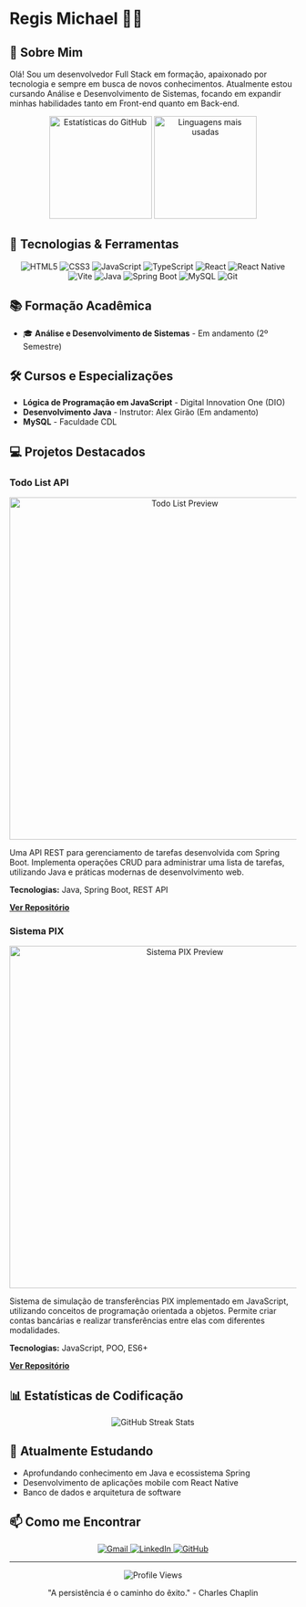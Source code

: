 # Regis Michael 👨‍💻

## 👋 Sobre Mim

Olá! Sou um desenvolvedor Full Stack em formação, apaixonado por tecnologia e sempre em busca de novos conhecimentos. Atualmente estou cursando Análise e Desenvolvimento de Sistemas, focando em expandir minhas habilidades tanto em Front-end quanto em Back-end.

<div align="center">
  <img src="https://github-readme-stats.vercel.app/api?username=RegisMichael25&show_icons=true&theme=radical" alt="Estatísticas do GitHub" height="180em" />
  <img src="https://github-readme-stats.vercel.app/api/top-langs/?username=RegisMichael25&layout=compact&theme=radical" alt="Linguagens mais usadas" height="180em" />
</div>

## 🚀 Tecnologias & Ferramentas

<div align="center">
  <img src="https://img.shields.io/badge/HTML5-E34F26?style=for-the-badge&logo=html5&logoColor=white" alt="HTML5" />
  <img src="https://img.shields.io/badge/CSS3-1572B6?style=for-the-badge&logo=css3&logoColor=white" alt="CSS3" />
  <img src="https://img.shields.io/badge/JavaScript-F7DF1E?style=for-the-badge&logo=javascript&logoColor=black" alt="JavaScript" />
  <img src="https://img.shields.io/badge/TypeScript-007ACC?style=for-the-badge&logo=typescript&logoColor=white" alt="TypeScript" />
  <img src="https://img.shields.io/badge/React-20232A?style=for-the-badge&logo=react&logoColor=61DAFB" alt="React" />
  <img src="https://img.shields.io/badge/React_Native-20232A?style=for-the-badge&logo=react&logoColor=61DAFB" alt="React Native" />
  <img src="https://img.shields.io/badge/Vite-B73BFE?style=for-the-badge&logo=vite&logoColor=FFD62E" alt="Vite" />
  <img src="https://img.shields.io/badge/Java-ED8B00?style=for-the-badge&logo=openjdk&logoColor=white" alt="Java" />
  <img src="https://img.shields.io/badge/Spring-6DB33F?style=for-the-badge&logo=spring&logoColor=white" alt="Spring Boot" />
  <img src="https://img.shields.io/badge/MySQL-00000F?style=for-the-badge&logo=mysql&logoColor=white" alt="MySQL" />
  <img src="https://img.shields.io/badge/Git-F05032?style=for-the-badge&logo=git&logoColor=white" alt="Git" />
</div>

## 📚 Formação Acadêmica

- 🎓 **Análise e Desenvolvimento de Sistemas** - Em andamento (2º Semestre)

## 🛠️ Cursos e Especializações

- **Lógica de Programação em JavaScript** - Digital Innovation One (DIO)
- **Desenvolvimento Java** - Instrutor: Alex Girão (Em andamento)
- **MySQL** - Faculdade CDL

## 💻 Projetos Destacados

### Todo List API

<div align="center">
  <img src="https://raw.githubusercontent.com/RegisMichael25/todo-list/main/preview.png" width="600px" alt="Todo List Preview">
</div>

Uma API REST para gerenciamento de tarefas desenvolvida com Spring Boot. Implementa operações CRUD para administrar uma lista de tarefas, utilizando Java e práticas modernas de desenvolvimento web.

**Tecnologias:** Java, Spring Boot, REST API

**[Ver Repositório](https://github.com/RegisMichael25/todo-list)**

### Sistema PIX

<div align="center">
  <img src="https://raw.githubusercontent.com/RegisMichael25/sistema-pix/main/preview.png" width="600px" alt="Sistema PIX Preview">
</div>

Sistema de simulação de transferências PIX implementado em JavaScript, utilizando conceitos de programação orientada a objetos. Permite criar contas bancárias e realizar transferências entre elas com diferentes modalidades.

**Tecnologias:** JavaScript, POO, ES6+

**[Ver Repositório](https://github.com/RegisMichael25/sistema-pix)**

## 📊 Estatísticas de Codificação

<div align="center">
  <img src="https://github-readme-streak-stats.herokuapp.com/?user=RegisMichael25&theme=radical" alt="GitHub Streak Stats" />
</div>

## 🌱 Atualmente Estudando

- Aprofundando conhecimento em Java e ecossistema Spring
- Desenvolvimento de aplicações mobile com React Native
- Banco de dados e arquitetura de software

## 📫 Como me Encontrar

<div align="center">
  <a href="mailto:regismichael25@gmail.com">
    <img src="https://img.shields.io/badge/Gmail-D14836?style=for-the-badge&logo=gmail&logoColor=white" alt="Gmail" />
  </a>
  <a href="https://www.linkedin.com/in/regis-michael/">
    <img src="https://img.shields.io/badge/LinkedIn-0077B5?style=for-the-badge&logo=linkedin&logoColor=white" alt="LinkedIn" />
  </a>
  <a href="https://github.com/RegisMichael25">
    <img src="https://img.shields.io/badge/GitHub-100000?style=for-the-badge&logo=github&logoColor=white" alt="GitHub" />
  </a>
</div>

---

<div align="center">
  <img src="https://komarev.com/ghpvc/?username=RegisMichael25&color=blueviolet&style=flat-square" alt="Profile Views" />
  <p>"A persistência é o caminho do êxito." - Charles Chaplin</p>
</div>
